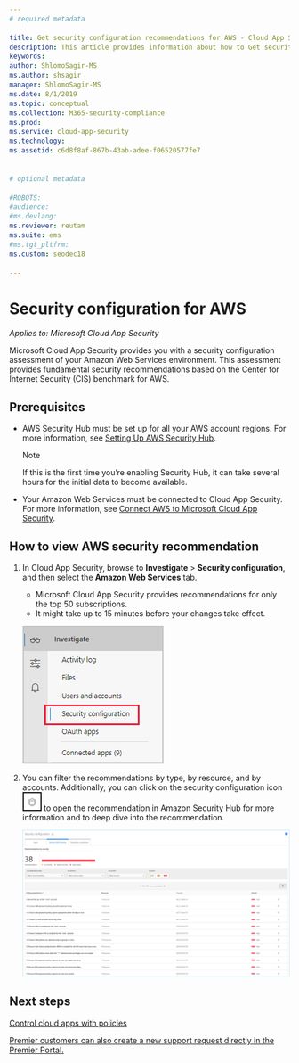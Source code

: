```yaml
---
# required metadata

title: Get security configuration recommendations for AWS - Cloud App Security | Microsoft Docs
description: This article provides information about how to Get security configuration recommendations in Cloud App Security by integrating with Amazon Web Services.
keywords:
author: ShlomoSagir-MS
ms.author: shsagir
manager: ShlomoSagir-MS
ms.date: 8/1/2019
ms.topic: conceptual
ms.collection: M365-security-compliance
ms.prod:
ms.service: cloud-app-security
ms.technology:
ms.assetid: c6d8f8af-867b-43ab-adee-f06520577fe7


# optional metadata

#ROBOTS:
#audience:
#ms.devlang:
ms.reviewer: reutam
ms.suite: ems
#ms.tgt_pltfrm:
ms.custom: seodec18

---
```

# Security configuration for AWS

*Applies to: Microsoft Cloud App Security*

Microsoft Cloud App Security provides you with a security configuration assessment of your Amazon Web Services environment. This assessment provides fundamental security recommendations based on the Center for Internet Security (CIS) benchmark for AWS.

## Prerequisites

- AWS Security Hub must be set up for all your AWS account regions. For more information, see [Setting Up AWS Security Hub](https://go.microsoft.com/fwlink/?linkid=2100208).
    > [!NOTE]
    > If this is the first time you’re enabling Security Hub, it can take several hours for the initial data to become available.
- Your Amazon Web Services must be connected to Cloud App Security. For more information, see [Connect AWS to Microsoft Cloud App Security](connect-aws-to-microsoft-cloud-app-security.md).

## How to view AWS security recommendation

1. In Cloud App Security, browse to **Investigate** > **Security configuration**, and then select the **Amazon Web Services** tab.
    - Microsoft Cloud App Security provides recommendations for only the top 50 subscriptions.
    - It might take up to 15 minutes before your changes take effect.

     ![security configuration menu](./media/security-configuration-menu.png)

1. You can filter the recommendations by type, by resource, and by accounts. Additionally, you can click on the security configuration icon ![ASC icon](./media/asc-icon.png) to open the recommendation in Amazon Security Hub for more information and to deep dive into the recommendation.

   ![security configuration](./media/security-configuration-aws.png)

## Next steps 
[Control cloud apps with policies](control-cloud-apps-with-policies.md)

[Premier customers can also create a new support request directly in the Premier Portal.](https://premier.microsoft.com/)  
  

